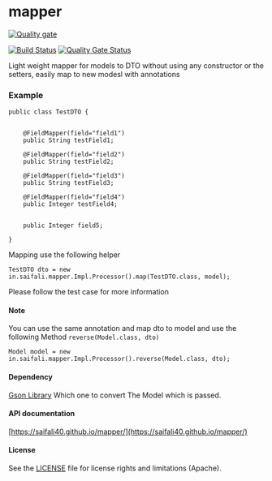 # mapper

[![Quality gate](https://sonarcloud.io/api/project_badges/quality_gate?project=saifali40_mapper)](https://sonarcloud.io/dashboard?id=saifali40_mapper)

[![Build Status](https://travis-ci.org/saifali40/mapper.svg?branch=master)](https://travis-ci.org/saifali40/mapper)
[![Quality Gate Status](https://sonarcloud.io/api/project_badges/measure?project=saifali40_mapper&metric=alert_status)](https://sonarcloud.io/dashboard?id=saifali40_mapper)

Light weight mapper for models to DTO without using any constructor or the setters, easily map to new modesl with annotations 

### Example

```
public class TestDTO {


    @FieldMapper(field="field1")
    public String testField1;

    @FieldMapper(field="field2")
    public String testField2;

    @FieldMapper(field="field3")
    public String testField3;

    @FieldMapper(field="field4")
    public Integer testField4;


    public Integer field5;

}
```
Mapping use the following helper

```
TestDTO dto = new in.saifali.mapper.Impl.Processor().map(TestDTO.class, model);
```

Please follow the test case for more information

#### Note

You can use the same annotation and map dto to model and use the following Method `reverse(Model.class, dto)`

```
Model model = new in.saifali.mapper.Impl.Processor().reverse(Model.class, dto);
```

#### Dependency
[Gson Library](https://mvnrepository.com/artifact/com.google.code.gson/gson)
Which one to convert The Model which is passed.


#### API documentation
[https://saifali40.github.io/mapper/](https://saifali40.github.io/mapper/)

#### License
See the [LICENSE](https://github.com/saifali40/mapper/blob/master/LICENSE) file for license rights and limitations (Apache).

